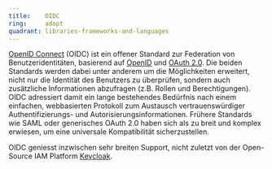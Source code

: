 ```yaml
---
title:    OIDC  
ring:     adopt  
quadrant: libraries-frameworks-and-languages
---
```


[OpenID Connect][oidc] (OIDC) ist ein offener Standard zur Federation von Benutzeridentitäten, basierend
auf [OpenID][openid] und [OAuth 2.0][oauth]. Die beiden Standards werden dabei unter anderem um die Möglichkeiten
erweitert, nicht nur die Identität des Benutzers zu überprüfen, sondern auch zusätzliche Informationen abzufragen (z.B.
Rollen und Berechtigungen). OIDC adressiert damit ein lange bestehendes Bedürfnis nach einem einfachen, webbasierten
Protokoll zum Austausch vertrauenswürdiger Authentifizierungs- und Autorisierungsinformationen. Frühere Standards wie
SAML oder generisches OAuth 2.0 haben sich als zu breit und komplex erwiesen, um eine universale Kompatibilität
sicherzustellen.

OIDC geniesst inzwischen sehr breiten Support, nicht zuletzt von der Open-Source IAM Platform [Keycloak][keycloak].

[oidc]: https://openid.net/connect/
[openid]: https://openid.net/specs/openid-authentication-2_0.html
[oauth]: https://oauth.net/2/
[keycloak]: /tools/keycloak

